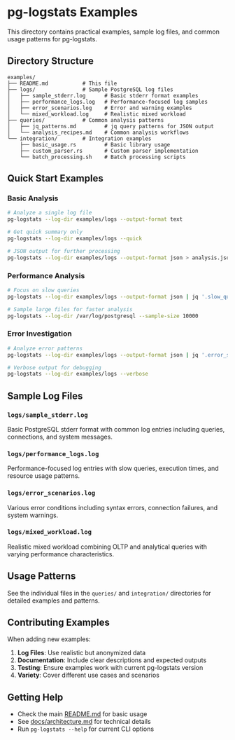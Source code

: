 # pg-logstats Examples

This directory contains practical examples, sample log files, and common usage patterns for pg-logstats.

## Directory Structure

```
examples/
├── README.md           # This file
├── logs/               # Sample PostgreSQL log files
│   ├── sample_stderr.log      # Basic stderr format examples
│   ├── performance_logs.log   # Performance-focused log samples
│   ├── error_scenarios.log    # Error and warning examples
│   └── mixed_workload.log     # Realistic mixed workload
├── queries/            # Common analysis patterns
│   ├── jq_patterns.md         # jq query patterns for JSON output
│   └── analysis_recipes.md    # Common analysis workflows
└── integration/        # Integration examples
    ├── basic_usage.rs         # Basic library usage
    ├── custom_parser.rs       # Custom parser implementation
    └── batch_processing.sh    # Batch processing scripts
```

## Quick Start Examples

### Basic Analysis
```bash
# Analyze a single log file
pg-logstats --log-dir examples/logs --output-format text

# Get quick summary only
pg-logstats --log-dir examples/logs --quick

# JSON output for further processing
pg-logstats --log-dir examples/logs --output-format json > analysis.json
```

### Performance Analysis
```bash
# Focus on slow queries
pg-logstats --log-dir examples/logs --output-format json | jq '.slow_queries[]'

# Sample large files for faster analysis
pg-logstats --log-dir /var/log/postgresql --sample-size 10000
```

### Error Investigation
```bash
# Analyze error patterns
pg-logstats --log-dir examples/logs --output-format json | jq '.error_summary'

# Verbose output for debugging
pg-logstats --log-dir examples/logs --verbose
```

## Sample Log Files

### `logs/sample_stderr.log`
Basic PostgreSQL stderr format with common log entries including queries, connections, and system messages.

### `logs/performance_logs.log`
Performance-focused log entries with slow queries, execution times, and resource usage patterns.

### `logs/error_scenarios.log`
Various error conditions including syntax errors, connection failures, and system warnings.

### `logs/mixed_workload.log`
Realistic mixed workload combining OLTP and analytical queries with varying performance characteristics.

## Usage Patterns

See the individual files in the `queries/` and `integration/` directories for detailed examples and patterns.

## Contributing Examples

When adding new examples:

1. **Log Files**: Use realistic but anonymized data
2. **Documentation**: Include clear descriptions and expected outputs
3. **Testing**: Ensure examples work with current pg-logstats version
4. **Variety**: Cover different use cases and scenarios

## Getting Help

- Check the main [README.md](../README.md) for basic usage
- See [docs/architecture.md](../docs/architecture.md) for technical details
- Run `pg-logstats --help` for current CLI options
